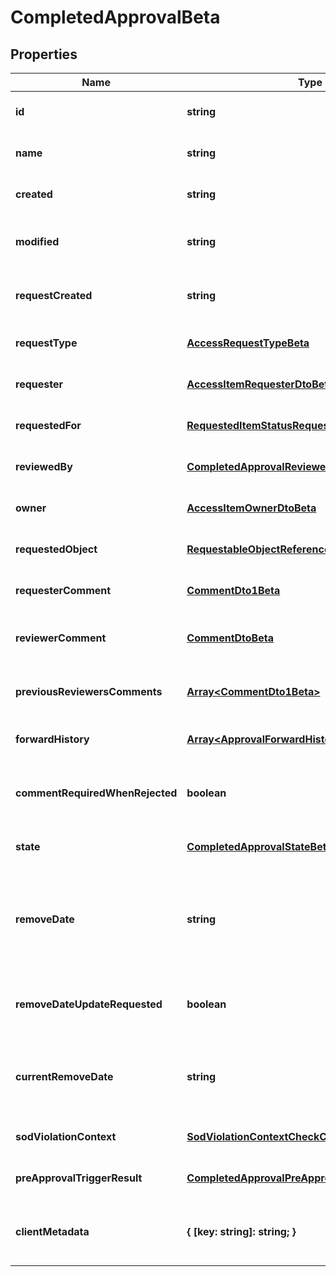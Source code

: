 # CompletedApprovalBeta

## Properties

Name | Type | Description | Notes
------------ | ------------- | ------------- | -------------
**id** | **string** | The approval id. | [optional] [default to undefined]
**name** | **string** | The name of the approval. | [optional] [default to undefined]
**created** | **string** | When the approval was created. | [optional] [default to undefined]
**modified** | **string** | When the approval was modified last time. | [optional] [default to undefined]
**requestCreated** | **string** | When the access-request was created. | [optional] [default to undefined]
**requestType** | [**AccessRequestTypeBeta**](AccessRequestTypeBeta.md) |  | [optional] [default to undefined]
**requester** | [**AccessItemRequesterDtoBeta**](AccessItemRequesterDtoBeta.md) |  | [optional] [default to undefined]
**requestedFor** | [**RequestedItemStatusRequestedForBeta**](RequestedItemStatusRequestedForBeta.md) |  | [optional] [default to undefined]
**reviewedBy** | [**CompletedApprovalReviewedByBeta**](CompletedApprovalReviewedByBeta.md) |  | [optional] [default to undefined]
**owner** | [**AccessItemOwnerDtoBeta**](AccessItemOwnerDtoBeta.md) |  | [optional] [default to undefined]
**requestedObject** | [**RequestableObjectReferenceBeta**](RequestableObjectReferenceBeta.md) |  | [optional] [default to undefined]
**requesterComment** | [**CommentDto1Beta**](CommentDto1Beta.md) |  | [optional] [default to undefined]
**reviewerComment** | [**CommentDtoBeta**](CommentDtoBeta.md) | The approval\&#39;s reviewer\&#39;s comment. | [optional] [default to undefined]
**previousReviewersComments** | [**Array&lt;CommentDto1Beta&gt;**](CommentDto1Beta.md) | The history of the previous reviewers comments. | [optional] [default to undefined]
**forwardHistory** | [**Array&lt;ApprovalForwardHistoryBeta&gt;**](ApprovalForwardHistoryBeta.md) | The history of approval forward action. | [optional] [default to undefined]
**commentRequiredWhenRejected** | **boolean** | When true the rejector has to provide comments when rejecting | [optional] [default to false]
**state** | [**CompletedApprovalStateBeta**](CompletedApprovalStateBeta.md) |  | [optional] [default to undefined]
**removeDate** | **string** | The date the role or access profile or entitlement is no longer assigned to the specified identity. | [optional] [default to undefined]
**removeDateUpdateRequested** | **boolean** | If true, then the request was to change the remove date or sunset date. | [optional] [default to false]
**currentRemoveDate** | **string** | The remove date or sunset date that was assigned at the time of the request. | [optional] [default to undefined]
**sodViolationContext** | [**SodViolationContextCheckCompleted1Beta**](SodViolationContextCheckCompleted1Beta.md) |  | [optional] [default to undefined]
**preApprovalTriggerResult** | [**CompletedApprovalPreApprovalTriggerResultBeta**](CompletedApprovalPreApprovalTriggerResultBeta.md) |  | [optional] [default to undefined]
**clientMetadata** | **{ [key: string]: string; }** | Arbitrary key-value pairs provided during the request. | [optional] [default to undefined]

